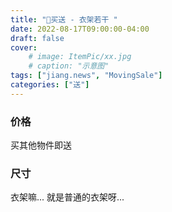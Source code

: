 ```yaml
---
title: "💝买送 - 衣架若干 "
date: 2022-08-17T09:00:00-04:00
draft: false
cover:
    # image: ItemPic/xx.jpg
    # caption: "示意图"
tags: ["jiang.news", "MovingSale"]
categories: ["送"]
---
```


### 价格
买其他物件即送

### 尺寸
衣架嘛... 就是普通的衣架呀...


